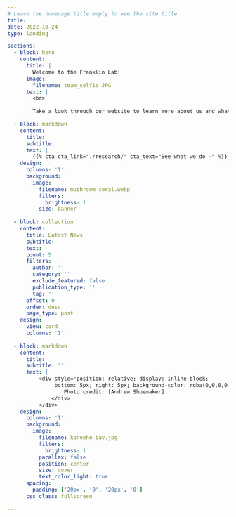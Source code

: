 ```yaml
---
# Leave the homepage title empty to use the site title
title:
date: 2022-10-24
type: landing

sections:
  - block: hero
    content:
      title: |
        Welcome to the Franklin Lab!
      image:
        filename: team_selfie.JPG
      text: |
        <br>
        
        Take a look through our website to learn more about us and what we have been up to!

  - block: markdown
    content:
      title:
      subtitle:
      text: |
        {{% cta cta_link="./research/" cta_text="See what we do →" %}}
    design:
      columns: '1'
      background:
        image: 
          filename: mushroom_coral.webp
          filters:
            brightness: 1
          size: banner
  
  - block: collection
    content:
      title: Latest News
      subtitle:
      text:
      count: 5
      filters:
        author: ''
        category: ''
        exclude_featured: false
        publication_type: ''
        tag: ''
      offset: 0
      order: desc
      page_type: post
    design:
      view: card
      columns: '1'
  
  - block: markdown
    content:
      title:
      subtitle: ''
      text: |
          <div style="position: relative; display: inline-block;
               bottom: 5px; right: 5px; background-color: rgba(0,0,0,0.5); color: white; padding: 5px 8px; font-size: 12px; border-radius: 3px;">
                  Photo credit: [Andrew Shoemaker]
              </div>
          </div>
    design:
      columns: '1'
      background:
        image: 
          filename: kaneohe-bay.jpg
          filters:
            brightness: 1
          parallax: false
          position: center
          size: cover
          text_color_light: true
      spacing:
        padding: ['20px', '0', '20px', '0']
      css_class: fullscreen

---
```


<style>
  .cta {
  color: #ffffff; /* Change this to your desired text color */
  background-color: #008080; /* Change this to your desired background color */
  padding: 20px 20px; /* Optional: adjust padding */
  border-radius: 5px; /* Optional: rounded corners */
  text-decoration: none; /* Optional: remove underline */
}

/* Optional: Change color on hover */
.cta:hover {
  background-color: #1c8c99; /* Change to a darker shade for hover effect */
}
</style>